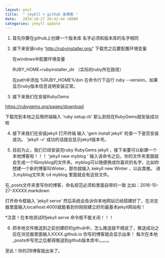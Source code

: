 ```yaml
---
layout: post
title:  " jeykll + github 发博客 "
date:   2016-10-27 20:42:44 +0800
categories: jekyll update
---
```


1. 首先你要在github上创建一个版本库
名字必须和版本库的名字相同
2. 接下来安装ruby
'http://rubyinstaller.org/'
下载完之后要配置环境变量

    在windows中配置环境变量

    RUBY_HOME=rubyinstaller_dir （实际的ruby所在路径）

    在path中添加 %RUBY_HOME%\bin
在命令行下运行 ruby --version，如果显示ruby版本信息说明安装正常。
3. 接下来我们在安装RubyGems

https://rubygems.org/pages/download

下载完到本地之后用终端输入
'ruby setup.rb'
那么到现在RubyGems就安装成功啦

4. 接下来我们在安装jekyll
打开终端 输入
'gem install jekyll'
检查一下是否安装成功。
'jekyll -v'
成功的话就会显示jekyll版本号。

5. 目前为止，我们已经安装完ruby RubyGems jekyll ，接下来要可以新建一个本地博客啦！！！
'jekyll new myblog '
输入该命令之后，你的文件夹里面就会生成一个叫myblog的文件夹。myblog可以随便换成你喜欢的名字，比如你想建一个新的博客叫Winter，那你就输入 kekyll new Winter ，以此类推。
进入myblog文件夹 cd myblog
里面就会有这些文件。

在_posts文件夹里写你的博客，命名规范必须和里面自带的一致 比如：2016-10-27-XXXXX.markdown

打开命令框输入
'jekyll serve'
然后系统会告诉你本地网站已经搭建好了，在浏览器里面输入localhost:4000就能看到你刚刚建立好的最基本jekyll网站啦！

*注意！在本地测试时jekyll serve 命令框不能关闭！！！

6.  把本地文件推送到之前创建好的github中，怎么推送就不细说了，推送成功之后在浏览器里面输入XXXX.github.io 你写的博客就会显示出来！
每次在本地_posts中写完之后都得推送到github版本库中。。。。。

至此！你的ZB博客就出来了。